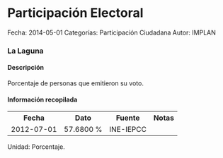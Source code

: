 Participación Electoral
=====

Fecha: 2014-05-01
Categorías: Participación Ciudadana
Autor: IMPLAN

### La Laguna

#### Descripción

Porcentaje de personas que emitieron su voto.

#### Información recopilada

<table class="table table-hover table-bordered">
  <tr><th>Fecha</th><th>Dato</th><th>Fuente</th><th>Notas</th></tr>
  <tr><td>2012-07-01</td><td>57.6800 %</td><td>INE-IEPCC</td><td></td></tr>
</table>

Unidad: Porcentaje.
